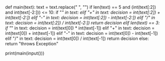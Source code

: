 def main(text):
    text = text.replace(" ", "")
    if len(text) == 5 and (int(text[:2]) and int(text[-2:])) <= 10:
        if "*" in text:
        elif "+" in text:
            decision = int(text[:2]) + int(text[-2:])
        elif "-" in text:
            decision = int(text[:2]) - int(text[-2:])
        elif "/" in text:
            decision = int(text[:2]) / int(text[-2:])
        return decision
    elif len(text) == 3:
        if "*" in text:
            decision = int(text[0]) * int(text[-1])
        elif "+" in text:
            decision = int(text[0]) + int(text[-1])
        elif "-" in text:
            decision = int(text[0]) - int(text[-1])
        elif "/" in text:
            decision = int(text[0]) / int(text[-1])
        return decision
    else:
        return "throws Exception"


print(main(input()))


